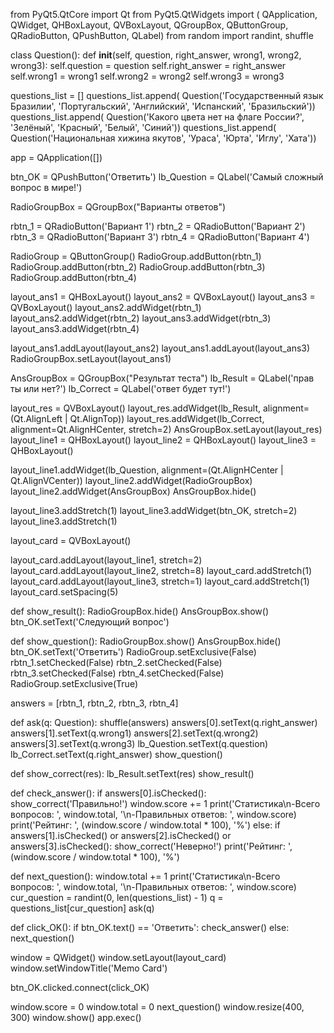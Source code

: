 from PyQt5.QtCore import Qt
from PyQt5.QtWidgets import (
    QApplication, QWidget,
    QHBoxLayout, QVBoxLayout,
    QGroupBox, QButtonGroup, QRadioButton,
    QPushButton, QLabel)
from random import randint, shuffle


class Question():
    def __init__(self, question, right_answer, wrong1, wrong2, wrong3):
        self.question = question
        self.right_answer = right_answer
        self.wrong1 = wrong1
        self.wrong2 = wrong2
        self.wrong3 = wrong3


questions_list = []
questions_list.append(
    Question('Государственный язык Бразилии', 'Португальский', 'Английский', 'Испанский', 'Бразильский'))
questions_list.append(
    Question('Какого цвета нет на флаге России?', 'Зелёный', 'Красный', 'Белый', 'Синий'))
questions_list.append(
    Question('Национальная хижина якутов', 'Ураса', 'Юрта', 'Иглу', 'Хата'))

app = QApplication([])

btn_OK = QPushButton('Ответить')
lb_Question = QLabel('Самый сложный вопрос в мире!')

RadioGroupBox = QGroupBox("Варианты ответов")

rbtn_1 = QRadioButton('Вариант 1')
rbtn_2 = QRadioButton('Вариант 2')
rbtn_3 = QRadioButton('Вариант 3')
rbtn_4 = QRadioButton('Вариант 4')

RadioGroup = QButtonGroup()
RadioGroup.addButton(rbtn_1)
RadioGroup.addButton(rbtn_2)
RadioGroup.addButton(rbtn_3)
RadioGroup.addButton(rbtn_4)

layout_ans1 = QHBoxLayout()
layout_ans2 = QVBoxLayout()
layout_ans3 = QVBoxLayout()
layout_ans2.addWidget(rbtn_1)
layout_ans2.addWidget(rbtn_2)
layout_ans3.addWidget(rbtn_3)
layout_ans3.addWidget(rbtn_4)

layout_ans1.addLayout(layout_ans2)
layout_ans1.addLayout(layout_ans3)
RadioGroupBox.setLayout(layout_ans1)

AnsGroupBox = QGroupBox("Результат теста")
lb_Result = QLabel('прав ты или нет?')
lb_Correct = QLabel('ответ будет тут!')

layout_res = QVBoxLayout()
layout_res.addWidget(lb_Result, alignment=(Qt.AlignLeft | Qt.AlignTop))
layout_res.addWidget(lb_Correct, alignment=Qt.AlignHCenter, stretch=2)
AnsGroupBox.setLayout(layout_res)
layout_line1 = QHBoxLayout()
layout_line2 = QHBoxLayout()
layout_line3 = QHBoxLayout()

layout_line1.addWidget(lb_Question, alignment=(Qt.AlignHCenter | Qt.AlignVCenter))
layout_line2.addWidget(RadioGroupBox)
layout_line2.addWidget(AnsGroupBox)
AnsGroupBox.hide()

layout_line3.addStretch(1)
layout_line3.addWidget(btn_OK, stretch=2)
layout_line3.addStretch(1)

layout_card = QVBoxLayout()

layout_card.addLayout(layout_line1, stretch=2)
layout_card.addLayout(layout_line2, stretch=8)
layout_card.addStretch(1)
layout_card.addLayout(layout_line3, stretch=1)
layout_card.addStretch(1)
layout_card.setSpacing(5)


def show_result():
    RadioGroupBox.hide()
    AnsGroupBox.show()
    btn_OK.setText('Следующий вопрос')


def show_question():
    RadioGroupBox.show()
    AnsGroupBox.hide()
    btn_OK.setText('Ответить')
    RadioGroup.setExclusive(False)
    rbtn_1.setChecked(False)
    rbtn_2.setChecked(False)
    rbtn_3.setChecked(False)
    rbtn_4.setChecked(False)
    RadioGroup.setExclusive(True)


answers = [rbtn_1, rbtn_2, rbtn_3, rbtn_4]


def ask(q: Question):
    shuffle(answers)
    answers[0].setText(q.right_answer)
    answers[1].setText(q.wrong1)
    answers[2].setText(q.wrong2)
    answers[3].setText(q.wrong3)
    lb_Question.setText(q.question)
    lb_Correct.setText(q.right_answer)
    show_question()


def show_correct(res):
    lb_Result.setText(res)
    show_result()


def check_answer():
    if answers[0].isChecked():
        show_correct('Правильно!')
        window.score += 1
        print('Статистика\n-Всего вопросов: ', window.total, '\n-Правильных ответов: ', window.score)
        print('Рейтинг: ', (window.score / window.total * 100), '%')
    else:
        if answers[1].isChecked() or answers[2].isChecked() or answers[3].isChecked():
            show_correct('Неверно!')
            print('Рейтинг: ', (window.score / window.total * 100), '%')


def next_question():
    window.total += 1
    print('Статистика\n-Всего вопросов: ', window.total, '\n-Правильных ответов: ', window.score)
    cur_question = randint(0, len(questions_list) - 1)
    q = questions_list[cur_question]
    ask(q)


def click_OK():
    if btn_OK.text() == 'Ответить':
        check_answer()
    else:
        next_question()


window = QWidget()
window.setLayout(layout_card)
window.setWindowTitle('Memo Card')

btn_OK.clicked.connect(click_OK)

window.score = 0
window.total = 0
next_question()
window.resize(400, 300)
window.show()
app.exec()

